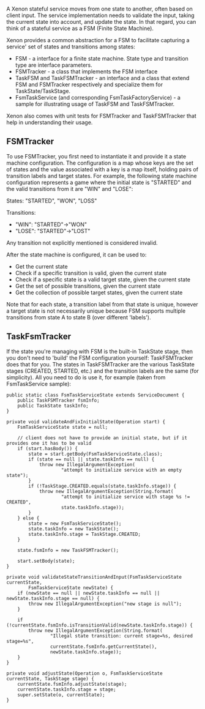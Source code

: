A Xenon stateful service moves from one state to another, often based on client input. The service implementation needs to validate the input, taking the current state into account, and update the state. In that regard, you can think of a stateful service as a FSM (Finite State Machine).

Xenon provides a common abstraction for a FSM to facilitate capturing a service' set of states and transitions among states:
* FSM - a interface for a finite state machine. State type and transition type are interface parameters.
* FSMTracker - a class that implements the FSM interface
* TaskFSM and TaskFSMTracker - an interface and a class that extend FSM and FSMTracker respectively and specialize them for TaskState/TaskStage.
* FsmTaskService (and corresponding FsmTaskFactoryService) - a sample for illustrating usage of TaskFSM and TaskFSMTracker.

Xenon also comes with unit tests for FSMTracker and TaskFSMTracker that help in understanding their usage.

## FSMTracker

To use FSMTracker, you first need to instantiate it and provide it a state machine configuration. The configuration is a map whose keys are the set of states and the value associated with a key is a map itself, holding pairs of transition labels and target states. For example, the following state machine configuration represents a game where the initial state is "STARTED" and the valid transitions from it are "WIN" and "LOSE":

States: "STARTED", "WON", "LOSS"

Transitions:
* "WIN": "STARTED"->"WON"
* "LOSE": "STARTED"->"LOST"

Any transition not explicitly mentioned is considered invalid.

After the state machine is configured, it can be used to:
* Get the current state
* Check if a specific transition is valid, given the current state
* Check if a specific state is a valid target state, given the current state
* Get the set of possible transitions, given the current state
* Get the collection of possible target states, given the current state

Note that for each state, a transition label from that state is unique, however a target state is not necessarily unique because FSM supports multiple transitions from state A to state B (over different 'labels').

## TaskFsmTracker

If the state you're managing with FSM is the built-in TaskState stage, then you don't need to 'build' the FSM configuration yourself: TaskFSMTracker does that for you. The states in TaskFSMTracker are the various TaskState stages (CREATED, STARTED, etc.) and the transition labels are the same (for simplicity). All you need to do is use it, for example (taken from FsmTaskService sample):


    public static class FsmTaskServiceState extends ServiceDocument {
        public TaskFSMTracker fsmInfo;
        public TaskState taskInfo;
    }

    private void validateAndFixInitialState(Operation start) {
        FsmTaskServiceState state = null;

        // client does not have to provide an initial state, but if it provides one it has to be valid
        if (start.hasBody()) {
            state = start.getBody(FsmTaskServiceState.class);
            if (state == null || state.taskInfo == null) {
                throw new IllegalArgumentException(
                        "attempt to initialize service with an empty state");
            }
            if (!TaskStage.CREATED.equals(state.taskInfo.stage)) {
                throw new IllegalArgumentException(String.format(
                        "attempt to initialize service with stage %s != CREATED",
                        state.taskInfo.stage));
            }
        } else {
            state = new FsmTaskServiceState();
            state.taskInfo = new TaskState();
            state.taskInfo.stage = TaskStage.CREATED;
        }

        state.fsmInfo = new TaskFSMTracker();

        start.setBody(state);
    }

    private void validateStateTransitionAndInput(FsmTaskServiceState currentState,
            FsmTaskServiceState newState) {
        if (newState == null || newState.taskInfo == null || newState.taskInfo.stage == null) {
            throw new IllegalArgumentException("new stage is null");
        }

        if (!currentState.fsmInfo.isTransitionValid(newState.taskInfo.stage)) {
            throw new IllegalArgumentException(String.format(
                    "Illegal state transition: current stage=%s, desired stage=%s",
                    currentState.fsmInfo.getCurrentState(),
                    newState.taskInfo.stage));
        }
    }

    private void adjustState(Operation o, FsmTaskServiceState currentState, TaskStage stage) {
        currentState.fsmInfo.adjustState(stage);
        currentState.taskInfo.stage = stage;
        super.setState(o, currentState);
    }
